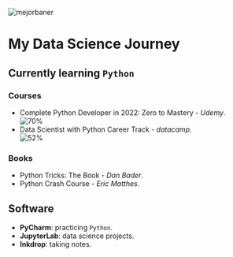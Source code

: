 ![mejorbaner](https://user-images.githubusercontent.com/106767807/171733402-2f997c5d-6137-41d4-9809-b92d11cbfc06.PNG)

# My Data Science Journey

## Currently learning `Python`

### Courses
* Complete Python Developer in 2022: Zero to Mastery - _Udemy_.  
![70%](https://progress-bar.dev/70)
* Data Scientist with Python Career Track - _datacamp_.  
![52%](https://progress-bar.dev/52) 

### Books
* Python Tricks: The Book - _Dan Bader_.
* Python Crash Course - _Eric Matthes_.

## Software
* **PyCharm**: practicing `Python`.
* **JupyterLab**: data science projects.
* **Inkdrop**: taking notes.




